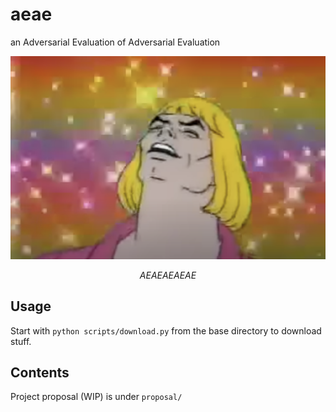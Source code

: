 # aeae
an Adversarial Evaluation of Adversarial Evaluation

![AEAEAEAEAE](assets/aeae.png)
<div style="text-align: center; font-style: italic">AEAEAEAEAE</div>

## Usage

Start with `python scripts/download.py` from the base directory to download stuff.

## Contents

Project proposal (WIP) is under `proposal/`
